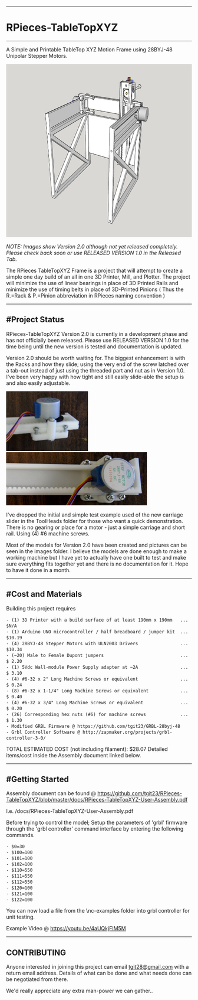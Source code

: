 -----------------------------------------------------------------------------------
# RPieces-TableTopXYZ
-----------------------------------------------------------------------------------
A Simple and Printable TableTop XYZ Motion Frame using 28BYJ-48 Unipolar Stepper
Motors.

<img src="./images/DesignModel.png" height="469" width="660">

*NOTE: Images show Version 2.0 although not yet released completely.  Please check
back soon or use RELEASED VERSION 1.0 in the Released Tab.*

The RPieces TableTopXYZ Frame is a project that will attempt to create a simple one
day build of an all in one 3D Printer, Mill, and Plotter.  The project will minimize
the use of linear bearings in place of 3D Printed Rails and minimize the use of 
timing belts in place of 3D-Printed Pinions ( Thus the R.=Rack & P.=Pinion 
abbreviation in RPieces naming convention )

-----------------------------------------------------------------------------------
#Project Status
-----------------------------------------------------------------------------------
RPieces-TableTopXYZ Version 2.0 is currently in a development phase and has not
officially been released.  Please use RELEASED VERSION 1.0 for the time being until
the new version is tested and documentation is updated.

Version 2.0 should be worth waiting for.  The biggest enhancement is with the Racks
and how they slide; using the very end of the screw latched over a tab-out instead
of just using the threaded part and nut as in Version 1.0.  I've been very happy 
with how tight and still easily slide-able the setup is and also easily adjustable.

<img src="./images/NewCarriageSideView.png" height="162" width="222">
<img src="./images/NewCarriageTopView.png" height="144" width="382">

I've dropped the initial and simple test example used of the new carriage slider
in the ToolHeads folder for those who want a quick demonstration.  There is no
gearing or place for a motor - just a simple carriage and short rail.  Using (4) #6 
machine screws.

Most of the models for Version 2.0 have been created and pictures can be seen in
the images folder.  I believe the models are done enough to make a
working machine but I have yet to actually have one built to test and make sure
everything fits together yet and there is no documentation for it.  Hope to have it
done in a month.

-----------------------------------------------------------------------------------
#Cost and Materials
-----------------------------------------------------------------------------------
Building this project requires

    - (1) 3D Printer with a build surface of at least 190mm x 190mm   ... $N/A
    - (1) Arduino UNO microcontroller / half breadboard / jumper kit  ... $10.19
    - (4) 28BYJ-48 Stepper Motors with ULN2003 Drivers                ... $10.34
    - (~20) Male to Female Dupont jumpers                             ... $ 2.20
    - (1) 5Vdc Wall-module Power Supply adapter at ~2A                ... $ 3.10
    - (4) #6-32 x 2" Long Machine Screws or equivalent                ... $ 0.24
    - (8) #6-32 x 1-1/4" Long Machine Screws or equivalent            ... $ 0.40
    - (4) #6-32 x 3/4" Long Machine Screws or equivalent              ... $ 0.20
    - (26) Corresponding hex nuts (#6) for machine screws             ... $ 1.30
    - Modified GRBL Firmware @ https://github.com/tgit23/GRBL-28byj-48
    - Grbl Controller Software @ http://zapmaker.org/projects/grbl-controller-3-0/

TOTAL ESTIMATED COST (not including filament): $28.07
Detailed items/cost inside the Assembly document linked below.

-----------------------------------------------------------------------------------
#Getting Started
-----------------------------------------------------------------------------------
Assembly document can be found @ https://github.com/tgit23/RPieces-TableTopXYZ/blob/master/docs/RPieces-TableTopXYZ-User-Assembly.pdf

I.e. /docs/RPieces-TableTopXYZ-User-Assembly.pdf

Before trying to control the model;  Setup the parameters of 'grbl' firmware through
the 'grbl controller' command interface by entering the following commands.

    - $0=30
    - $100=100
    - $101=100
    - $102=100
    - $110=550
    - $111=550
    - $112=550
    - $120=100
    - $121=100
    - $122=100
    
You can now load a file from the \nc-examples folder into grbl controller for unit
testing.

Example Video @ https://youtu.be/4aUQkjFIM5M

-----------------------------------------------------------------------------------
CONTRIBUTING
-----------------------------------------------------------------------------------
Anyone interested in joining this project can email
tgit28@gmail.com with a return email address.  Details of what can
be done and what needs done can be negotiated from there.

We'd really appreciate any extra man-power we can gather..
